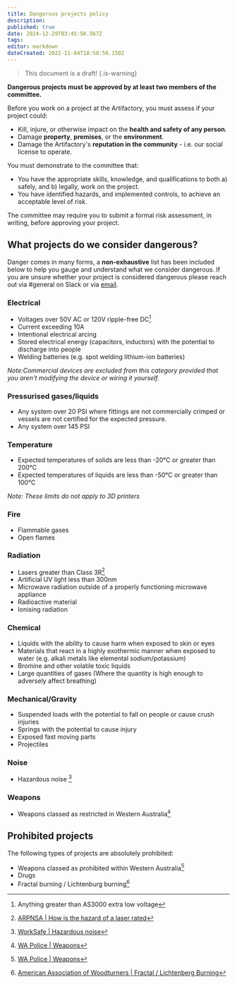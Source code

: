 ```yaml
---
title: Dangerous projects policy
description: 
published: true
date: 2024-12-29T03:45:50.567Z
tags: 
editor: markdown
dateCreated: 2022-11-04T18:58:58.150Z
---
```


> This document is a draft!
{.is-warning}

**Dangerous projects must be approved by at least two members of the committee.**

Before you work on a project at the Artifactory, you must assess if your project could:

* Kill, injure, or otherwise impact on the **health and safety of any person**.
* Damage **property**, **premises**, or the **environment**.
* Damage the Artifactory's **reputation in the community** - i.e. our social license to operate.

You must demonstrate to the committee that:

* You have the appropriate skills, knowledge, and qualifications to both a) safely, and b) legally, work on the project.
* You have identified hazards, and implemented controls, to achieve an acceptable level of risk.

The committee may require you to submit a formal risk assessment, in writing, before approving your project.

## What projects do we consider dangerous?

Danger comes in many forms, a **non-exhaustive** list has been included below to help you gauge and understand what we consider dangerous. If you are unsure whether your project is considered dangerous please reach out via #general on Slack or via [email](mailto:committee@artifactory.org.au).

### Electrical

* Voltages over 50V AC or 120V ripple-free DC[^1]
* Current exceeding 10A
* Intentional electrical arcing
* Stored electrical energy (capacitors, inductors) with the potential to discharge into people
* Welding batteries (e.g. spot welding lithium-ion batteries)

*Note:Commercial devices are excluded from this category provided that you aren't modifying the device or wiring it yourself.*

[^1]: Anything greater than AS3000 extra low voltage

### Pressurised gases/liquids

* Any system over 20 PSI where fittings are not commercially crimped or vessels are not certified for the expected pressure.
* Any system over 145 PSI

### Temperature

* Expected temperatures of solids are less than -20°C or greater than 200°C
* Expected temperatures of liquids are less than -50°C or greater than 100°C

*Note: These limits do not apply to 3D printers*

### Fire

* Flammable gases
* Open flames

### Radiation

* Lasers greater than Class 3R[^2]
* Artificial UV light less than 300nm
* Microwave radiation outside of a properly functioning microwave appliance
* Radioactive material
* Ionising radiation

[^2]: [ARPNSA | How is the hazard of a laser rated](https://www.arpansa.gov.au/understanding-radiation/what-is-radiation/non-ionising-radiation/laser#how-is-the-hazard-of-a-laser-rated)

### Chemical

* Liquids with the ability to cause harm when exposed to skin or eyes
* Materials that react in a highly exothermic manner when exposed to water (e.g. alkali metals like elemental sodium/potassium)
* Bromine and other volatile toxic liquids
* Large quantities of gases (Where the quantity is high enough to adversely affect breathing)

### Mechanical/Gravity

* Suspended loads with the potential to fall on people or cause crush injuries
* Springs with the potential to cause injury
* Exposed fast moving parts
* Projectiles

### Noise

* Hazardous noise [^3]

[^3]: [WorkSafe | Hazardous noise](https://www.worksafe.wa.gov.au/noise)

### Weapons

* Weapons classed as restricted in Western Australia[^4]

[^4]: [WA Police | Weapons](https://www.wa.gov.au/organisation/western-australia-police-force/weapons)

## Prohibited projects

The following types of projects are absolutely prohibited:

* Weapons classed as prohibited within Western Australia[^4]
* Drugs
* Fractal burning / Lichtenburg burning[^5]

[^5]: [American Association of Woodturners | Fractal / Lichtenberg Burning](https://www.woodturner.org/Woodturner/Woodturner/Resources/Safety-Materials/Safety-Fractal-Burning-Lichtenburg-Burning.aspx)